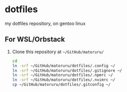 # dotfiles
my dotfiles repository, on gentoo linux

## For WSL/Orbstack

1. Clone this repository at `~/GitHub/matoruru/`

    ```bash
    cd
    ln -srf ~/GitHub/matoruru/dotfiles/.config ~/
    ln -srf ~/GitHub/matoruru/dotfiles/.gitignore ~/
    ln -srf ~/GitHub/matoruru/dotfiles/.npmrc ~/
    ln -srf ~/GitHub/matoruru/dotfiles/.nvimrc ~/
    cp ~/GitHub/matoruru/dotfiles/.gitconfig ~/

    ```
